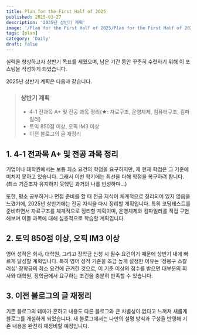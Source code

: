 ```yaml
---
title: Plan for the First Half of 2025
published: 2025-03-27
description: '2025년 상반기 계획'
image: '/Plan for the First Half of 2025/Plan for the First Half of 2025 cover.png'
tags: [plan]
category: 'Daily'
draft: false 
---
```

실력을 향상하고자 상반기 목표를 세웠으며, 남은 기간 동안 꾸준히 수련하기 위해 이 포스팅을 작성하게 되었습니다.

2025년 상반기 계획은 다음과 같습니다.

> ### 상반기 계획
> - 4-1 전과목 A+ 및 전공 과목 정리(★: 자료구조, 운영체제, 컴퓨터구조, 컴파일러)
> - 토익 850점 이상, 오픽 IM3 이상
> - 이전 블로그의 글 재정리

## 1. 4-1 전과목 A+ 및 전공 과목 정리

기업이나 대학원에서는 보통 최소 요건의 학점을 요구하지만, 제 현재 학점은 그 기준에 미치지 못하고 있습니다. 그래서 이번 학기에는 최선을 다해 학점을 복구하려 합니다. (최소 기준조차 유지하지 못했던 과거의 나를 반성하며...)

또한, 평소 공부하거나 면접 준비를 할 때 전공 지식이 체계적으로 정리되어 있지 않음을 느꼈기에, 2025년 상반기에는 전공 지식을 다시 정리할 계획입니다. 특히 코딩테스트를 준비하면서 자료구조를 체계적으로 정리할 계획이며, 운영체제와 컴파일러를 직접 구현해보며 이들 과목에 대해 심층적으로 학습할 계획입니다. 

## 2. 토익 850점 이상, 오픽 IM3 이상

영어 성적은 회사, 대학원, 그리고 장학금 신청 시 필수 요건이기 때문에 상반기 내에 빠르게 달성할 계획입니다. 특히 영어 성적 기준을 조금 높게 설정한 이유는 '정몽구 스칼러십' 장학금의 최소 요건에 근거한 것으로, 이 기준 이상의 점수를 받으면 대부분의 회사와 대학원, 장학금에서 요구하는 조건을 충분히 만족할 수 있습니다.

## 3. 이전 블로그의 글 재정리

기존 블로그의 테마가 흔하고 내용도 다른 블로그와 큰 차별성이 없다고 느껴져 새롭게 블로그를 개설하게 되었습니다. 새 블로그에서는 나만의 설명 방식과 구성을 반영해 기존 내용을 완전히 재정비할 예정입니다.